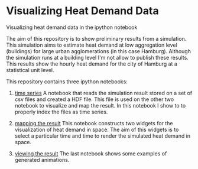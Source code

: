 # Visualizing Heat Demand Data
Visualizing heat demand data in the ipython notebook

The aim of this repository is to show preliminary results from a simulation.
This simulation aims to estimate heat demand at low aggregation level
(buildings) for large urban agglomerations (in this case Hamburg). Although
the simulation runs at a building level I'm not allow to publish these results.
This results show the hourly heat demand for the city of Hamburg at a
statistical unit level.

This repository contains three ipython notebooks: 

1. [time series](http://nbviewer.ipython.org/github/emunozh/visualizing-heat-demand-data/blob/master/1%20time%20series.ipynb)
A notebook that reads the simulation result stored on a set of csv files and
created a HDF file. This file is used on the other two notebook to visualize
and map the result. In this notebook I show to to properly index the files as
time series.

2. [mapping the result](http://nbviewer.ipython.org/github/emunozh/visualizing-heat-demand-data/blob/master/2%20mapping%20the%20result.ipynb)
This notebook constructs two widgets for the visualization of heat demand in
space. The aim of this widgets is to select a particular time and time to
render the simulated heat demand in space. 

3. [viewing the result](http://nbviewer.ipython.org/github/emunozh/visualizing-heat-demand-data/blob/master/3%20viewing%20the%20result.ipynb)
The last notebook shows some examples of generated animations. 
